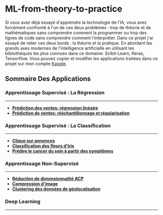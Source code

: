 # ML-from-theory-to-practice
Si vous avez déjà essayé d'apprendre la technologie de l'IA, vous avez forcément confronté à l'un de ces deux problèmes : trop de théorie et de mathématiques sans comprendre comment la programmer ou trop des lignes de code sans comprendre comment l’interpréter.
Dans ce projet j'ai essayé de relier ces deux bords : la théorie et la pratique. En abordant les grands axes modernes de l'intelligence artificielle en utilisant les bibliothèques les plus connues dans ce domaine: Scikit-Learn, Keras, Tensorflow.
Vous pouvez copier et modifier les applications traitées dans ce projet sur mon compte [Kaggle](https://www.kaggle.com/raisssaid/notebooks).
## Sommaire Des Applications
### Apprentissage Supervisé : La Régression
---
- __[Prédiction des ventes: régression linéaire](https://github.com/saidRaiss/ML-from-theory-to-practice/blob/main/Supervised%20Learning/Regression/1_simple_and_multiple_linear_regression.ipynb)__
- __[Prédiction de ventes: rééchantillonnage et régularisation](https://github.com/saidRaiss/ML-from-theory-to-practice/blob/main/Supervised%20Learning/Regression/2_linear_regression_and_regularization_models.ipynb)__
### Apprentissage Supervisé : La Classification
---
- __[Clique sur annonces](https://github.com/saidRaiss/ML-from-theory-to-practice/blob/main/Supervised%20Learning/Classification/1_Logistic_regression_LDA_and_QDA.ipynb)__
- __[Classification des fleurs d'Iris](https://github.com/saidRaiss/ML-from-theory-to-practice/blob/main/Supervised%20Learning/Classification/2_irisClassification_logistic_lda_qda_svm_knn_and_decisionTree.ipynb)__
- __[Prédire le cancer du sein à partir des symptômes](https://github.com/saidRaiss/ML-from-theory-to-practice/blob/main/Supervised%20Learning/Classification/3_classification_models_using_gridSearchCV.ipynb)__
### Apprentissage Non-Supervisé
---
- __[Réduction de dimensionnalité ACP](https://github.com/saidRaiss/ML-from-theory-to-practice/blob/main/Unsupervised%20Learning/1_Principal-Components-Analysis_Iris.ipynb)__
- __[Compression d'image](https://github.com/saidRaiss/ML-from-theory-to-practice/blob/main/Unsupervised%20Learning/2_Image_Compression_k-means.ipynb)__
- __[Clustering des données de géolocalisation](https://github.com/saidRaiss/ML-from-theory-to-practice/blob/main/Unsupervised%20Learning/2_Semi-supervised_learning_clustering_geolocation_data.ipynb)__
### Deep Learning
---